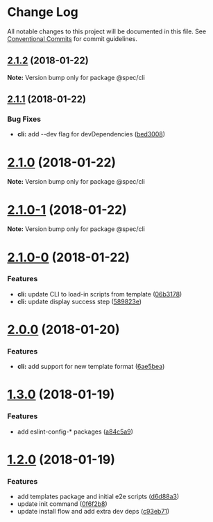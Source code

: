 # Change Log

All notable changes to this project will be documented in this file.
See [Conventional Commits](https://conventionalcommits.org) for commit guidelines.

<a name="2.1.2"></a>
## [2.1.2](https://github.com/joshblack/spec/tree/master/packages/spec-cli/compare/v2.1.1...v2.1.2) (2018-01-22)




**Note:** Version bump only for package @spec/cli

<a name="2.1.1"></a>
## [2.1.1](https://github.com/joshblack/spec/tree/master/packages/spec-cli/compare/v2.1.0...v2.1.1) (2018-01-22)


### Bug Fixes

* **cli:** add --dev flag for devDependencies ([bed3008](https://github.com/joshblack/spec/tree/master/packages/spec-cli/commit/bed3008))




<a name="2.1.0"></a>
# [2.1.0](https://github.com/joshblack/spec/tree/master/packages/spec-cli/compare/v2.1.0-1...v2.1.0) (2018-01-22)




**Note:** Version bump only for package @spec/cli

<a name="2.1.0-1"></a>
# [2.1.0-1](https://github.com/joshblack/spec/tree/master/packages/spec-cli/compare/v2.1.0-0...v2.1.0-1) (2018-01-22)




**Note:** Version bump only for package @spec/cli

<a name="2.1.0-0"></a>
# [2.1.0-0](https://github.com/joshblack/spec/tree/master/packages/spec-cli/compare/v2.0.0...v2.1.0-0) (2018-01-22)


### Features

* **cli:** update CLI to load-in scripts from template ([06b3178](https://github.com/joshblack/spec/tree/master/packages/spec-cli/commit/06b3178))
* **cli:** update display success step ([589823e](https://github.com/joshblack/spec/tree/master/packages/spec-cli/commit/589823e))




<a name="2.0.0"></a>
# [2.0.0](https://github.com/joshblack/spec/tree/master/packages/spec-cli/compare/v1.3.1...v2.0.0) (2018-01-20)


### Features

* **cli:** add support for new template format ([6ae5bea](https://github.com/joshblack/spec/tree/master/packages/spec-cli/commit/6ae5bea))




<a name="1.3.0"></a>
# [1.3.0](https://github.com/joshblack/spec/tree/master/packages/spec-cli/compare/v1.2.0...v1.3.0) (2018-01-19)


### Features

* add eslint-config-* packages ([a84c5a9](https://github.com/joshblack/spec/tree/master/packages/spec-cli/commit/a84c5a9))




<a name="1.2.0"></a>
# [1.2.0](https://github.com/joshblack/spec/tree/master/packages/spec-cli/compare/v1.1.6...v1.2.0) (2018-01-19)


### Features

* add templates package and initial e2e scripts ([d6d88a3](https://github.com/joshblack/spec/tree/master/packages/spec-cli/commit/d6d88a3))
* update init command ([0f6f2b8](https://github.com/joshblack/spec/tree/master/packages/spec-cli/commit/0f6f2b8))
* update install flow and add extra dev deps ([c93eb71](https://github.com/joshblack/spec/tree/master/packages/spec-cli/commit/c93eb71))
